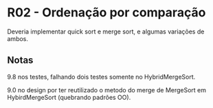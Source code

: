 # R02 - Ordenação por comparação

Deveria implementar quick sort e merge sort, e algumas variações de ambos.

## Notas
9.8 nos testes, falhando dois testes somente no HybridMergeSort.

9.0 no design por ter reutilizado o metodo do merge de MergeSort em HybirdMergeSort (quebrando padrões OO).